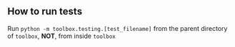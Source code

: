 ## How to run tests

Run `python -m toolbox.testing.[test_filename]` from the parent directory of `toolbox`, __NOT__, from inside `toolbox`